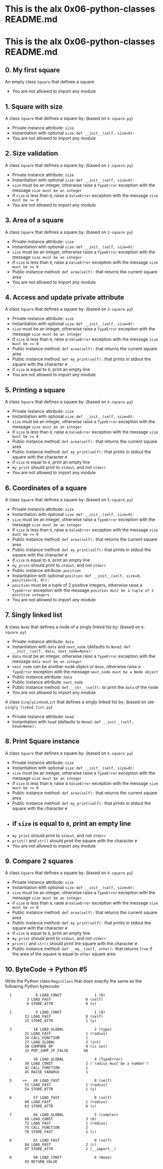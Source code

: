 
# This is the alx 0x06-python-classes README.md

# This is the alx 0x06-python-classes README.md

## 0. My first square

An empty class `Square` that defines a square:

-   You are not allowed to import any module

## 1. Square with size

A class `Square` that defines a square by: (based on `0-square.py`)

-   Private instance attribute: `size`
-  Instantiation with optional `size`: `def __init__(self, size=0):`
-  You are not allowed to import any module

## 2. Size validation

A class `Square` that defines a square by: (based on `1-square.py`)
-   Private instance attribute: `size`
-  Instantiation with optional `size`: `def __init__(self, size=0):`
- `size` must be an integer, otherwise raise a `TypeError` exception with the message `size must be an integer`
- if `size` is less than `0`, raise a `ValueError` exception with the message `size must be >= 0`
- You are not allowed to import any module

## 3. Area of a square

A class `Square` that defines a square by: (based on `2-square.py`)
-   Private instance attribute: `size`
- Instantiation with optional `size`: `def __init__(self, size=0):`
- `size` must be an integer, otherwise raise a `TypeError` exception with the message `size must be an integer`
- if `size` is less than `0`, raise a `ValueError` exception with the message `size must be >= 0`
- Public instance method: `def area(self):` that returns the current square area
- You are not allowed to import any module

## 4. Access and update private attribute

A class `Square` that defines a square by: (based on `3-square.py`)
-   Private instance attribute: `size`
- Instantiation with optional `size`: `def __init__(self, size=0):`
- `size` must be an integer, otherwise raise a `TypeError` exception with the message `size must be an integer`
- if `size` is less than `0`, raise a `ValueError` exception with the message `size must be >= 0`
- Public instance method: `def area(self):` that returns the current square area
- Public instance method: `def my_print(self):` that prints in stdout the square with the character `#`
- if `size` is equal to `0`, print an empty line
- You are not allowed to import any module

## 5. Printing a square

A class `Square` that defines a square by: (based on `4-square.py`)

-   Private instance attribute: `size`
- Instantiation with optional `size`: `def __init__(self, size=0):`
- `size` must be an integer, otherwise raise a `TypeError` exception with the message `size must be an integer`
- if `size` is less than `0`, raise a `ValueError` exception with the message `size must be >= 0`
- Public instance method: `def area(self):` that returns the current square area
- Public instance method: `def my_print(self):` that prints in stdout the square with the character `#`
- if `size` is equal to `0`, print an empty line
- `my_print` should print to `stdout`, and not `stderr`
- You are not allowed to import any module

## 6. Coordinates of a square

A class `Square` that defines a square by: (based on `5-square.py`)
-   Private instance attribute: `size`
- Instantiation with optional `size`: `def __init__(self, size=0):`
- `size` must be an integer, otherwise raise a `TypeError` exception with the message `size must be an integer`
- if `size` is less than `0`, raise a `ValueError` exception with the message `size must be >= 0`
- Public instance method: `def area(self):` that returns the current square area
- Public instance method: `def my_print(self):` that prints in stdout the square with the character `#`
- if `size` is equal to `0`, print an empty line
- `my_print` should print to `stdout`, and not `stderr`
- Public instance attribute: `position`
- Instantiation with optional `position`: `def __init__(self, size=0, position=(0, 0)):`
- `position` must be a tuple of 2 positive integers, otherwise raise a `TypeError` exception with the message `position must be a tuple of 2 positive integers`
- You are not allowed to import any module

## 7. Singly linked list

A class `Node` that defines a node of a singly linked list by: (based on `6-square.py`)
-   Private instance attribute: `data`
- Instantiation with `data` and `next_node` (defaults to `None`): `def __init__(self, data, next_node=None):`
- `data` must be an integer, otherwise raise a `TypeError` exception with the message `data must be an integer`
- `next_node` can be another node object or `None`, otherwise raise a `TypeError` exception with the message `next_node must be a Node object`
- Public instance attribute: `data`
- Public instance attribute: `next_node`
- Public instance method: `def __str__(self):` to print the `data` of the node
- You are not allowed to import any module

A class `SinglyLinkedList` that defines a singly linked list by: (based on `100-singly_linked_list.py`)
-   Private instance attribute: `head`
- Instantiation with `head` (defaults to `None`): `def __init__(self, head=None):`

## 8. Print Square instance

A class `Square` that defines a square by: (based on `6-square.py`)
-   Private instance attribute: `size`
- Instantiation with optional `size`: `def __init__(self, size=0):`
- `size` must be an integer, otherwise raise a `TypeError` exception with the message `size must be an integer`
- if `size` is less than `0`, raise a `ValueError` exception with the message `size must be >= 0`
- Public instance method: `def area(self):` that returns the current square area
- Public instance method: `def my_print(self):` that prints in stdout the square with the character `#`
- if `size` is equal to `0`, print an empty line
  - 
- `my_print` should print to `stdout`, and not `stderr`
- `print()` and `str()` should print the square with the character `#`
- You are not allowed to import any module

## 9. Compare 2 squares

A class `Square` that defines a square by: (based on `8-square.py`)
-   Private instance attribute: `size`
- Instantiation with optional `size`: `def __init__(self, size=0):`
- `size` must be an integer, otherwise raise a `TypeError` exception with the message `size must be an integer`
- if `size` is less than `0`, raise a `ValueError` exception with the message `size must be >= 0`
- Public instance method: `def area(self):` that returns the current square area
- Public instance method: `def my_print(self):` that prints in stdout the square with the character `#`
- if `size` is equal to `0`, print an empty line
- `my_print` should print to `stdout`, and not `stderr`
- `print()` and `str()` should print the square with the character `#`
- Public instance method: `def __eq__(self, other):` that returns `True` if the area of the square is equal to `other` square area

## 10. ByteCode -> Python #5

Write the Python class `MagicClass` that does exactly the same as the following Python bytecode:

```
  1           0 LOAD_CONST               1 (0)
	      3 LOAD_FAST                0 (self)
	      6 STORE_ATTR               0 (x)

  2           9 LOAD_CONST               1 (0)
	     12 LOAD_FAST                0 (self)
	     15 STORE_ATTR               1 (y)

  3          18 LOAD_GLOBAL              2 (type)
	     21 LOAD_FAST                1 (radius)
	     24 CALL_FUNCTION            1
	     27 LOAD_GLOBAL              3 (int)
	     30 COMPARE_OP               9 (is not)
	     33 POP_JUMP_IF_FALSE       48

  4          36 LOAD_GLOBAL              4 (TypeError)
	     39 LOAD_CONST               2 ('radius must be a number')
	     42 CALL_FUNCTION            1
	     45 RAISE_VARARGS            1

  5     >>   48 LOAD_FAST                0 (self)
	     51 LOAD_FAST                1 (radius)
	     54 STORE_ATTR               1 (y)

  6          57 LOAD_FAST                0 (self)
	     60 LOAD_FAST                1 (radius)
	     63 STORE_ATTR               0 (x)

  7          66 LOAD_GLOBAL              5 (complex)
	     69 LOAD_CONST               3 (0)
	     72 LOAD_FAST                1 (radius)
	     75 CALL_FUNCTION            2
	     78 STORE_FAST               2 (c)

  8          81 LOAD_FAST                0 (self)
	     84 LOAD_FAST                2 (c)
	     87 STORE_ATTR               2 (__import__)

  9          90 LOAD_CONST               0 (None)
	     93 RETURN_VALUE

```
